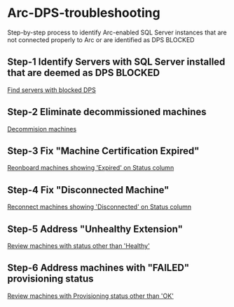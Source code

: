# Arc-DPS-troubleshooting
Step-by-step process to identify Arc-enabled SQL Server instances that are not connected properly to Arc or are identified as DPS BLOCKED

## Step-1 Identify Servers with SQL Server installed that are deemed as DPS BLOCKED
[Find servers with blocked DPS](Step01-Identify-DPS-Blocked-VMs.md)<br>

## Step-2 Eliminate decommissioned machines
[Decommision machines](Step-02-Eliminate-decommissioned-machines.md)<br>

## Step-3 Fix "Machine Certification Expired"
[Reonboard machines showing 'Expired' on Status column](Step-03-Fix-expired-cert-machines.md)<br>

## Step-4 Fix "Disconnected Machine"
[Reconnect machines showing 'Disconnected' on Status column](Step-04-Fix-disconnected-machines.md)<br>

## Step-5 Address "Unhealthy Extension"
[Review machines with status other than 'Healthy'](Step-05-Fix-unhealthy-extension.md)<br>

## Step-6 Address machines with "FAILED" provisioning status
[Review machines with Provisioning status other than 'OK'](Step-06-Fix-provisioned-failed-status.md)<br>
